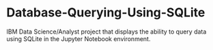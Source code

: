 # Database-Querying-Using-SQLite
IBM Data Science/Analyst project that displays the ability to query data using SQLite in the Jupyter Notebook environment. 
